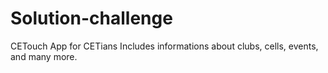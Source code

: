# Solution-challenge
CETouch App
for CETians
Includes informations about clubs, cells, events, and many more.
